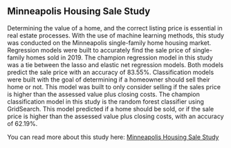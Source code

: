 ## Minneapolis Housing Sale Study
 
Determining the value of a home, and the correct listing price is essential in real estate processes. With the use of machine learning methods, this study was conducted on the Minneapolis single-family home housing market.  Regression models were built to accurately find the sale price of single-family homes sold in 2019. The champion regression model in this study was a tie between the lasso and elastic net regression models. Both models predict the sale price with an accuracy of 83.55%. Classification models were built with the goal of determining if a homeowner should sell their home or not. This model was built to only consider selling if the sales price is higher than the assessed value plus closing costs. The champion classification model in this study is the random forest classifier using GridSearch. This model predicted if a home should be sold, or if the sale price is higher than the assessed value plus closing costs, with an accuracy of 62.19%.

You can read more about this study here: [Minneapolis Housing Sale Study](https://github.com/youavang/Minneapolis-Housing-Sale-Study/blob/main/MinneapolisHousingSaleStudy.pdf)
